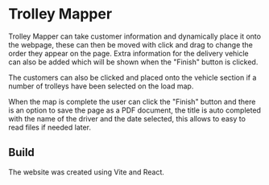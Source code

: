 # Trolley Mapper

Trolley Mapper can take customer information and dynamically place it onto the webpage, these can then be moved with click and drag to change the order they appear on the page. Extra information for the delivery vehicle can also be added which will be shown when the "Finish" button is clicked. 

The customers can also be clicked and placed onto the vehicle section if a number of trolleys have been selected on the load map.

When the map is complete the user can click the "Finish" button and there is an option to save the page as a PDF document, the title is auto completed with the name of the driver and the date selected, this allows to easy to read files if needed later. 

## Build
The website was created using Vite and React.
